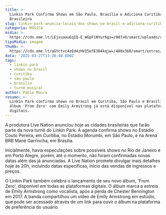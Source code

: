 ```yaml
---
title: >-
  Linkin Park Confirma Shows em São Paulo, Brasília e Adiciona Curitiba à Turnê
  Brasileira
slug: linkin-park-anuncia-locais-dos-shows-no-brasil-e-adiciona-curitiba-na-agenda
categoria: MÚSICA
midia: >-
  https://cdn.ome.lt/LEjxuaauEqIQ-E_WGpFiNYur6gs=/987x0/smart/uploads/conteudo/fotos/OMELETE_CAPA_-_2025-03-27T102415.588.png
tipoMidia: imagem
thumb: >-
  https://cdn.ome.lt/aGYctvc4zEd4zHVI5efE384kqjw=/480x360/smart/extras/conteudos/omelete_THUMB_-_2025-03-27T102403.784.png
data: '2025-03-27T13:38:48.600Z'
tags:
  - linkin park
  - shows no brasil
  - curitiba
  - são paulo
  - brasília
  - turnê musical
author: Pablo Moura
resumo: >-
  Linkin Park confirma shows no Brasil em Curitiba, São Paulo e Brasília. Novo
  álbum 'From Zero' com Emily Armstrong já está disponível nas plataformas
  digitais.
---
```


A produtora Live Nation anunciou hoje as cidades brasileiras que farão parte da nova turnê do Linkin Park. A agenda confirma shows no Estádio Couto Pereira, em Curitiba, no Estádio Morumbi, em São Paulo, e na Arena BRB Mané Garrincha, em Brasília.

Inicialmente, havia especulações sobre possíveis shows no Rio de Janeiro e em Porto Alegre, porém, até o momento, não foram confirmadas novas datas além das já anunciadas. A Live Nation promete divulgar mais detalhes hoje às 20h, incluindo datas específicas, início das vendas de ingressos e preços.

O Linkin Park também celebra o lançamento de seu novo álbum, 'From Zero', disponível em todas as plataformas digitais. O álbum marca a estreia de Emily Armstrong como vocalista, após a perda de Chester Bennington em 2017. A banda compartilhou um vídeo de Emily Armstrong em estúdio, que pode ser acessado através de um link para ouvir o álbum na plataforma de preferência do usuário.
